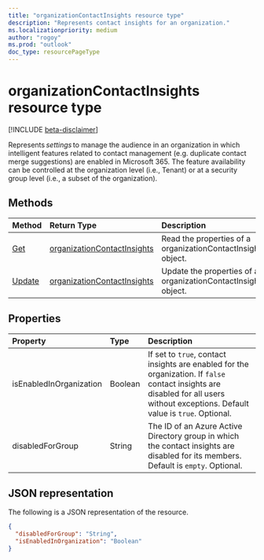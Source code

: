 ```yaml
---
title: "organizationContactInsights resource type"
description: "Represents contact insights for an organization."
ms.localizationpriority: medium
author: "rogoy"
ms.prod: "outlook"
doc_type: resourcePageType
---
```


# organizationContactInsights resource type

[!INCLUDE [beta-disclaimer](../../includes/beta-disclaimer.md)]


Represents _settings_ to manage the audience in an organization in which intelligent features related to contact management (e.g. duplicate contact merge suggestions) are enabled in Microsoft 365. The feature availability can be controlled at the organization level (i.e., Tenant) or at a security group level (i.e., a subset of the organization). 

## Methods

| Method       | Return Type | Description |
|:-------------|:------------|:------------|
| [Get](../api/organizationsettings-list-contactinsights.md) | [organizationContactInsights](organizationcontactinsights.md) | Read the properties of a organizationContactInsights object. |
| [Update](../api/organizationcontactinsights-update.md) | [organizationContactInsights](organizationcontactinsights.md) | Update the properties of a organizationContactInsights object. |


## Properties

| Property   | Type|Description|
|:---------------|:--------|:----------|
|isEnabledInOrganization|Boolean| If set to `true`, contact insights are enabled for the organization. If `false` contact insights are disabled for all users without exceptions. Default value is `true`. Optional. |
|disabledForGroup|String| The ID of an Azure Active Directory group in which the contact insights are disabled for its members. Default is `empty`. Optional.|

## JSON representation

The following is a JSON representation of the resource.

<!-- {
  "blockType": "resource",
  "optionalProperties": [],
  "@odata.type": "microsoft.graph.insightsSettings"
}-->

```json
{
  "disabledForGroup": "String",
  "isEnabledInOrganization": "Boolean"
}
```





